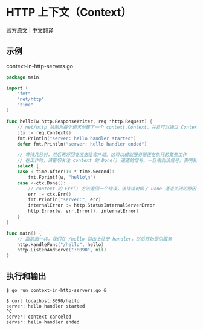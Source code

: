 # HTTP 上下文（Context）

[官方原文](https://gobyexample.com/context) | [中文翻译](https://gobyexample-cn.github.io/context)

## 示例

context-in-http-servers.go

```go
package main

import (
	"fmt"
	"net/http"
	"time"
)

func hello(w http.ResponseWriter, req *http.Request) {
	// net/http 机制为每个请求创建了一个 context.Context，并且可以通过 Context() 方法获取并使用它
	ctx := req.Context()
	fmt.Println("server: hello handler started")
	defer fmt.Println("server: hello handler ended")

	// 等待几秒钟，然后再将回复发送给客户端。这可以模拟服务器正在执行的某些工作
	// 在工作时，请密切关注 context 的 Done() 通道的信号，一旦收到该信号，表明我们应该取消工作并尽快返回
	select {
	case <-time.After(10 * time.Second):
		fmt.Fprintf(w, "hello\n")
	case <-ctx.Done():
		// context 的 Err() 方法返回一个错误，该错误说明了 Done 通道关闭的原因
		err := ctx.Err()
		fmt.Println("server:", err)
		internalError := http.StatusInternalServerError
		http.Error(w, err.Error(), internalError)
	}
}

func main() {
	// 跟前面一样，我们在 /hello 路由上注册 handler，然后开始提供服务
	http.HandleFunc("/hello", hello)
	http.ListenAndServe(":8090", nil)
}
```

## 执行和输出

```
$ go run context-in-http-servers.go &

$ curl localhost:8090/hello
server: hello handler started
^C
server: context canceled
server: hello handler ended
```
